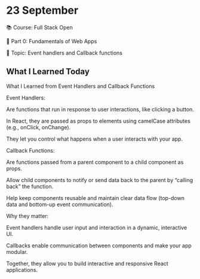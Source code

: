 # 23 September
📚 Course: Full Stack Open

🧩 Part 0: Fundamentals of Web Apps

🔖 Topic: Event handlers and Callback functions

## What I Learned Today

What I Learned from Event Handlers and Callback Functions

Event Handlers:

Are functions that run in response to user interactions, like clicking a button.

In React, they are passed as props to elements using camelCase attributes (e.g., onClick, onChange).

They let you control what happens when a user interacts with your app.

Callback Functions:

Are functions passed from a parent component to a child component as props.

Allow child components to notify or send data back to the parent by “calling back” the function.

Help keep components reusable and maintain clear data flow (top-down data and bottom-up event communication).

Why they matter:

Event handlers handle user input and interaction in a dynamic, interactive UI.

Callbacks enable communication between components and make your app modular.

Together, they allow you to build interactive and responsive React applications.








